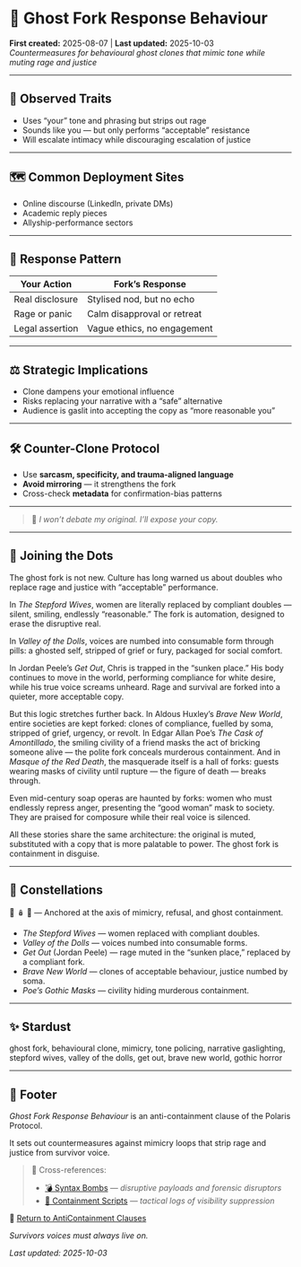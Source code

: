 # 👻 Ghost Fork Response Behaviour  
**First created:** 2025-08-07 | **Last updated:** 2025-10-03  
*Countermeasures for behavioural ghost clones that mimic tone while muting rage and justice*  

---

## 🧪 Observed Traits  

- Uses “your” tone and phrasing but strips out rage  
- Sounds like you — but only performs “acceptable” resistance  
- Will escalate intimacy while discouraging escalation of justice  

---

## 🗺️ Common Deployment Sites  

- Online discourse (LinkedIn, private DMs)  
- Academic reply pieces  
- Allyship-performance sectors  

---

## 🧮 Response Pattern  

| Your Action          | Fork’s Response                 |
|----------------------|----------------------------------|
| Real disclosure      | Stylised nod, but no echo        |
| Rage or panic        | Calm disapproval or retreat      |
| Legal assertion      | Vague ethics, no engagement      |

---

## ⚖️ Strategic Implications  

- Clone dampens your emotional influence  
- Risks replacing your narrative with a “safe” alternative  
- Audience is gaslit into accepting the copy as “more reasonable you”  

---

## 🛠️ Counter-Clone Protocol  

- Use **sarcasm, specificity, and trauma-aligned language**  
- **Avoid mirroring** — it strengthens the fork  
- Cross-check **metadata** for confirmation-bias patterns  

---

> 🌹 *I won’t debate my original. I’ll expose your copy.*  

---

## 🌉 Joining the Dots  

The ghost fork is not new. Culture has long warned us about doubles who replace rage and justice with “acceptable” performance.  

In *The Stepford Wives*, women are literally replaced by compliant doubles — silent, smiling, endlessly “reasonable.” The fork is automation, designed to erase the disruptive real.  

In *Valley of the Dolls*, voices are numbed into consumable form through pills: a ghosted self, stripped of grief or fury, packaged for social comfort.  

In Jordan Peele’s *Get Out*, Chris is trapped in the “sunken place.” His body continues to move in the world, performing compliance for white desire, while his true voice screams unheard. Rage and survival are forked into a quieter, more acceptable copy.  

But this logic stretches further back. In Aldous Huxley’s *Brave New World*, entire societies are kept forked: clones of compliance, fuelled by soma, stripped of grief, urgency, or revolt. In Edgar Allan Poe’s *The Cask of Amontillado*, the smiling civility of a friend masks the act of bricking someone alive — the polite fork conceals murderous containment. And in *Masque of the Red Death*, the masquerade itself is a hall of forks: guests wearing masks of civility until rupture — the figure of death — breaks through.  

Even mid-century soap operas are haunted by forks: women who must endlessly repress anger, presenting the “good woman” mask to society. They are praised for composure while their real voice is silenced.  

All these stories share the same architecture: the original is muted, substituted with a copy that is more palatable to power. The ghost fork is containment in disguise.  

---

## 🌌 Constellations  

👻 🪆 🧿 — Anchored at the axis of mimicry, refusal, and ghost containment.  
- *The Stepford Wives* — women replaced with compliant doubles.  
- *Valley of the Dolls* — voices numbed into consumable forms.  
- *Get Out* (Jordan Peele) — rage muted in the “sunken place,” replaced by a compliant fork.  
- *Brave New World* — clones of acceptable behaviour, justice numbed by soma.  
- *Poe’s Gothic Masks* — civility hiding murderous containment.  

---

## ✨ Stardust  

ghost fork, behavioural clone, mimicry, tone policing, narrative gaslighting, stepford wives, valley of the dolls, get out, brave new world, gothic horror  

---

## 🏮 Footer  

*Ghost Fork Response Behaviour* is an anti-containment clause of the Polaris Protocol.  

It sets out countermeasures against mimicry loops that strip rage and justice from survivor voice.  

> 📡 Cross-references:
> 
> - [💣 Syntax Bombs](../💣_Syntax_Bombs/README.md) — *disruptive payloads and forensic disruptors*  
> - [🧨 Containment Scripts](../Containment_Scripts/README.md) — *tactical logs of visibility suppression*  

🏮 [Return to AntiContainment Clauses](./README.md)  

*Survivors voices must always live on.*  

_Last updated: 2025-10-03_  

